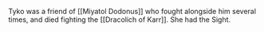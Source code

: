 Tyko was a friend of [[Miyatol Dodonus]] who fought alongside him several times, and died fighting the [[Dracolich of Karr]]. She had the Sight.